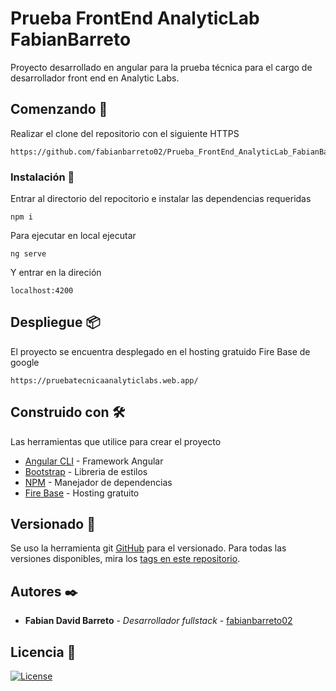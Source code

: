 # Prueba FrontEnd AnalyticLab FabianBarreto

Proyecto desarrollado en angular para la prueba técnica para el cargo de desarrollador front end en Analytic Labs.

## Comenzando 🚀

Realizar el clone del repositorio con el siguiente HTTPS

```
https://github.com/fabianbarreto02/Prueba_FrontEnd_AnalyticLab_FabianBarreto.git
```


### Instalación 🔧

Entrar al directorio del repocitorio e instalar las dependencias requeridas

```
npm i
```

Para ejecutar en local ejecutar 

```
ng serve
```
Y entrar en la direción 

```
localhost:4200
```

## Despliegue 📦
El proyecto se encuentra desplegado en el hosting gratuido Fire Base de google

```
https://pruebatecnicaanalyticlabs.web.app/
```

## Construido con 🛠️

Las herramientas que utilice para crear el proyecto

* [Angular CLI](https://cli.angular.io/) - Framework Angular
* [Bootstrap](https://getbootstrap.com/) - Libreria de estilos
* [NPM](https://www.npmjs.com/) - Manejador de dependencias
* [Fire Base](https://firebase.google.com/) - Hosting gratuito 


## Versionado 📌

Se uso la herramienta git  [GitHub](https://github.com/) para el versionado. Para todas las versiones disponibles, mira los [tags en este repositorio](https://github.com/fabianbarreto02/Prueba_FrontEnd_AnalyticLab_FabianBarreto/commits/master).

## Autores ✒️


* **Fabian David Barreto** - *Desarrollador fullstack* - [fabianbarreto02](https://github.com/fabianbarreto02)


## Licencia 📄


[![License](http://img.shields.io/:license-mit-blue.svg?style=flat-square)](http://badges.mit-license.org)


